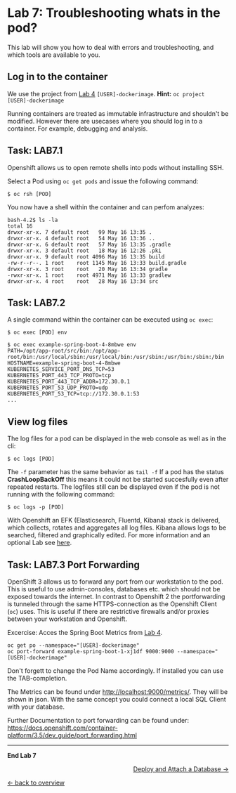 # Lab 7: Troubleshooting whats in the pod?

This lab will show you how to deal with errors and troubleshooting, and which tools are available to you.

## Log in to the container

We use the project from [Lab 4](04_deploy_dockerimage.md) `[USER]-dockerimage`. **Hint:** `oc project [USER]-dockerimage`

Running containers are treated as immutable infrastructure and shouldn't be modified. However there are usecases where you should log in to a container. For example, debugging and analysis.

## Task: LAB7.1

Openshift allows us to open remote shells into pods without installing SSH.

Select a Pod using `oc get pods` and issue the following command:
```
$ oc rsh [POD]
```

You now have a shell within the container and can perfom analyzes:

```
bash-4.2$ ls -la
total 16
drwxr-xr-x. 7 default root   99 May 16 13:35 .
drwxr-xr-x. 4 default root   54 May 16 13:36 ..
drwxr-xr-x. 6 default root   57 May 16 13:35 .gradle
drwxr-xr-x. 3 default root   18 May 16 12:26 .pki
drwxr-xr-x. 9 default root 4096 May 16 13:35 build
-rw-r--r--. 1 root    root 1145 May 16 13:33 build.gradle
drwxr-xr-x. 3 root    root   20 May 16 13:34 gradle
-rwxr-xr-x. 1 root    root 4971 May 16 13:33 gradlew
drwxr-xr-x. 4 root    root   28 May 16 13:34 src
```

## Task: LAB7.2

A single command within the container can be executed using `oc exec`:

```
$ oc exec [POD] env
```


```
$ oc exec example-spring-boot-4-8mbwe env
PATH=/opt/app-root/src/bin:/opt/app-root/bin:/usr/local/sbin:/usr/local/bin:/usr/sbin:/usr/bin:/sbin:/bin
HOSTNAME=example-spring-boot-4-8mbwe
KUBERNETES_SERVICE_PORT_DNS_TCP=53
KUBERNETES_PORT_443_TCP_PROTO=tcp
KUBERNETES_PORT_443_TCP_ADDR=172.30.0.1
KUBERNETES_PORT_53_UDP_PROTO=udp
KUBERNETES_PORT_53_TCP=tcp://172.30.0.1:53
...
```

## View log files

The log files for a pod can be displayed in the web console as well as in the cli:

```
$ oc logs [POD]
```
The `-f` parameter has the same behavior as `tail -f`
If a pod has the status **CrashLoopBackOff** this means it could not be started succesfully even after repeated restarts. The logfiles still can be displayed even if the pod is not running with the following command:

 ```
$ oc logs -p [POD]
```

With Openshift an EFK (Elasticsearch, Fluentd, Kibana) stack is delivered, which collects, rotates and aggregates all log files. Kibana allows logs to be searched, filtered and graphically edited. For more information and an optional Lab see [here](../additional-labs/logging_efk_stack.md).

## Task: LAB7.3 Port Forwarding

OpenShift 3 allows us to forward any port from our workstation to the pod. This is useful to use admin-consoles, databases etc. which should not be exposed towards the internet. In contrast to Openshift 2 the portforwarding is tunneled through the same HTTPS-connection as the Openshift Client (`oc`) uses. This is useful if there are restrictive firewalls and/or proxies between your workstation and Openshift.

Excercise: Acces the Spring Boot Metrics from [Lab 4](04_deploy_dockerimage.md).

```
oc get po --namespace="[USER]-dockerimage"
oc port-forward example-spring-boot-1-xj1df 9000:9000 --namespace="[USER]-dockerimage"
```

Don't forgett to change the Pod Name accordingly. If installed you can use the TAB-completion.

The Metrics can be found under [http://localhost:9000/metrics/](http://localhost:9000/metrics/). They will be shown in json. With the same concept you could connect a local SQL Client with your database.

Further Documentation to port forwarding can be found under: https://docs.openshift.com/container-platform/3.5/dev_guide/port_forwarding.html

---

**End Lab 7**

<p width="100px" align="right"><a href="08_database.md">Deploy and Attach a Database →</a></p>

[← back to overview](../README.md)
